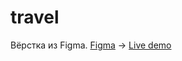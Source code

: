 # travel
Вёрстка из Figma.
[Figma](https://www.figma.com/file/ClPSP7KCU1NbvxMXA914hlFk/travel-landing-page-jacobvoyles?node-id=0%3A1) -> [Live demo](https://big-duke.github.io/travel/)
